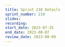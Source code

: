 ```yaml
---
title: Sprint 218 Details
sprint_number: 218
slides:
recording:
start_date: 2023-07-25
end_date: 2023-08-07
review_date: 2023-08-09
---
```

